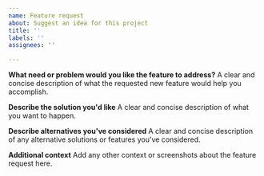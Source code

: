 ```yaml
---
name: Feature request
about: Suggest an idea for this project
title: ''
labels: ''
assignees: ''

---
```


**What need or problem would you like the feature to address?**
A clear and concise description of what the requested new feature would help you accomplish.

**Describe the solution you'd like**
A clear and concise description of what you want to happen.

**Describe alternatives you've considered**
A clear and concise description of any alternative solutions or features you've considered.

**Additional context**
Add any other context or screenshots about the feature request here.
